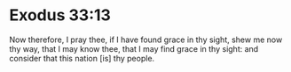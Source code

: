 # Exodus 33:13

Now therefore, I pray thee, if I have found grace in thy sight, shew me now thy way, that I may know thee, that I may find grace in thy sight: and consider that this nation [is] thy people.